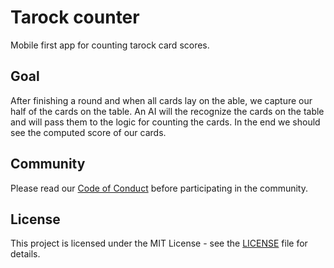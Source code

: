 # Tarock counter

Mobile first app for counting tarock card scores.

## Goal

After finishing a round and when all cards lay on the able, we capture our half of the cards on the table.
An AI will the recognize the cards on the table and will pass them to the logic for counting the cards.
In the end we should see the computed score of our cards.

## Community

Please read our [Code of Conduct](CODE_OF_CONDUCT.md) before participating in the community.

## License

This project is licensed under the MIT License - see the [LICENSE](LICENSE) file for details.
